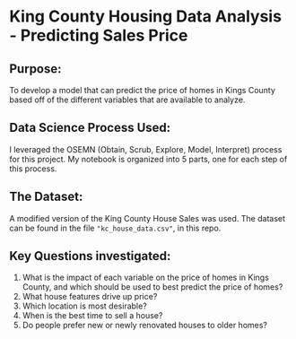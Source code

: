 # King County Housing Data Analysis - Predicting Sales Price

## Purpose:
To develop a model that can predict the price of homes in Kings County based off of the different variables that are available to analyze.

## Data Science Process Used:
I leveraged the OSEMN (Obtain, Scrub, Explore, Model, Interpret) process for this project. My notebook is organized into 5 parts, one for each step of this process.

## The Dataset:
A modified version of the King County House Sales was used.  The dataset can be found in the file `"kc_house_data.csv"`, in this repo.

## Key Questions investigated:
1. What is the impact of each variable on the price of homes in Kings County, and which should be used to best predict the price of homes?
2. What house features drive up price?
3. Which location is most desirable?
4. When is the best time to sell a house?
5. Do people prefer new or newly renovated houses to older homes?
